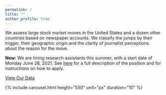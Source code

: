 ```yaml
---
permalink: /
title: ""
author_profile: true
---
```


<p>We assess large stock market moves in the United States and a dozen other countries based on newspaper accounts. We classify the jumps by their trigger, their geographic origin and the clarity of journalist perceptions about the reason for the move.</p>

<p> <strong>New:</strong> We are hiring research assistants this summer, with a start date of Monday June 28, 2021.  See <a href="https://stockjumpswebsite.github.io/stockjumps/files/RAjob.pdf" target="_blank">here</a> for a full dexcription of the position and for instructions on how to apply.  </p>

<a href="https://docs.google.com/spreadsheets/d/1BtWwJ-DSvbxsfPoDShWBvEgVbbt65C1g5qiDQST4Sic/edit#gid=1174245246" target="_blank">View Our Data</a>
  
{% include carousel.html height="550" unit="px" duration="10" %}

